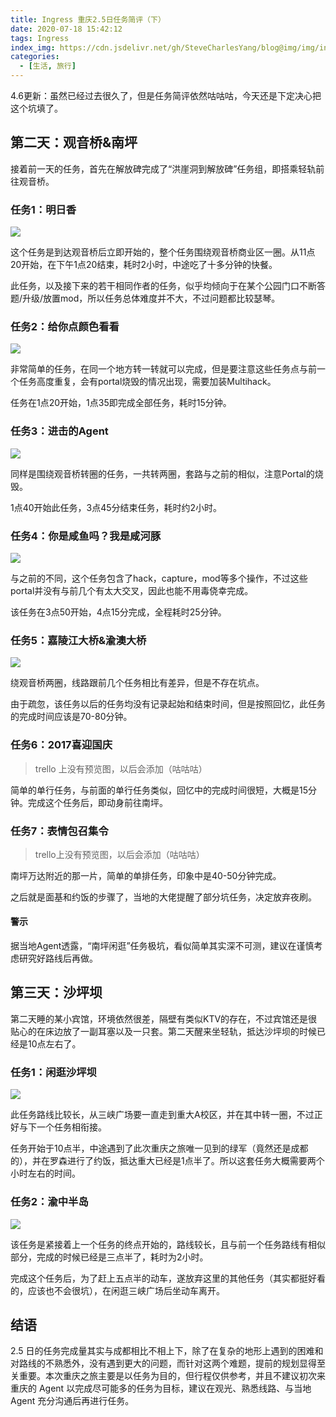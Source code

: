```yaml
---
title: Ingress 重庆2.5日任务简评（下）
date: 2020-07-18 15:42:12
tags: Ingress
index_img: https://cdn.jsdelivr.net/gh/SteveCharlesYang/blog@img/img/index_img/ingress-cq-missions-2018-2.jpg
categories:
  - [生活, 旅行]
---
```


4.6更新：虽然已经过去很久了，但是任务简评依然咕咕咕，今天还是下定决心把这个坑填了。

## 第二天：观音桥&南坪

接着前一天的任务，首先在解放碑完成了“洪崖洞到解放碑”任务组，即搭乘轻轨前往观音桥。

### 任务1：明日香

![](https://trello-attachments.s3.amazonaws.com/5c231d06417b1178e3655586/5c231d06417b1178e36555af/x/7c5a3b739a504593f3d45e5d2365568f/5A73F714E0FC3BBE99A925F47A97EB5B.png)

这个任务是到达观音桥后立即开始的，整个任务围绕观音桥商业区一圈。从11点20开始，在下午1点20结束，耗时2小时，中途吃了十多分钟的快餐。

此任务，以及接下来的若干相同作者的任务，似乎均倾向于在某个公园门口不断答题/升级/放置mod，所以任务总体难度并不大，不过问题都比较瑟琴。

### 任务2：给你点颜色看看

![](https://trello-attachments.s3.amazonaws.com/5c231d06417b1178e3655586/5c231d06417b1178e36555da/x/087aa10864503a4bed8a54bda4df5731/26567.jpg)

非常简单的任务，在同一个地方转一转就可以完成，但是要注意这些任务点与前一个任务高度重复，会有portal烧毁的情况出现，需要加装Multihack。

任务在1点20开始，1点35即完成全部任务，耗时15分钟。

### 任务3：进击的Agent  

![](https://trello-attachments.s3.amazonaws.com/5c231d06417b1178e3655586/5c231d06417b1178e36555ce/x/d18fd9ca55a4bbd13befe540b5a1f77e/_E8_BF_9B_E5_87_BB_E7_9A_84agent.jpg)

同样是围绕观音桥转圈的任务，一共转两圈，套路与之前的相似，注意Portal的烧毁。

1点40开始此任务，3点45分结束任务，耗时约2小时。

### 任务4：你是咸鱼吗？我是咸河豚

![](https://trello-attachments.s3.amazonaws.com/5c231d06417b1178e3655586/5c231d06417b1178e36555d2/x/65862d6d124092e5c2e06134ef0d92dd/photo_2017-09-03_11-18-17.jpg)

与之前的不同，这个任务包含了hack，capture，mod等多个操作，不过这些portal并没有与前几个有太大交叉，因此也能不用毒侥幸完成。

该任务在3点50开始，4点15分完成，全程耗时25分钟。

### 任务5：嘉陵江大桥&渝澳大桥  

![](https://trello-attachments.s3.amazonaws.com/5c231d06417b1178e3655586/5c231d06417b1178e36555db/x/9c1c1f4802980a2dce4f150e1cfdd94b/photo_2017-12-04_22-40-13.jpg)

绕观音桥两圈，线路跟前几个任务相比有差异，但是不存在坑点。

由于疏忽，该任务以后的任务均没有记录起始和结束时间，但是按照回忆，此任务的完成时间应该是70-80分钟。

### 任务6：2017喜迎国庆

> trello 上没有预览图，以后会添加（咕咕咕）

简单的单行任务，与前面的单行任务类似，回忆中的完成时间很短，大概是15分钟。完成这个任务后，即动身前往南坪。

### 任务7：表情包召集令

> trello上没有预览图，以后会添加（咕咕咕）

南坪万达附近的那一片，简单的单排任务，印象中是40-50分钟完成。

之后就是面基和约饭的步骤了，当地的大佬提醒了部分坑任务，决定放弃夜刷。  

#### 警示

据当地Agent透露，“南坪闲逛”任务极坑，看似简单其实深不可测，建议在谨慎考虑研究好路线后再做。

## 第三天：沙坪坝

第二天睡的某小宾馆，环境依然很差，隔壁有类似KTV的存在，不过宾馆还是很贴心的在床边放了一副耳塞以及一只套。第二天醒来坐轻轨，抵达沙坪坝的时候已经是10点左右了。

### 任务1：闲逛沙坪坝

![](https://trello-attachments.s3.amazonaws.com/5c231d06417b1178e3655586/5c231d06417b1178e36555b4/x/cd66a8cb18a1d22a3fae8d53cf96501a/06A03895F8ABBED2EBC1B897C3D1EF47.png)

此任务路线比较长，从三峡广场要一直走到重大A校区，并在其中转一圈，不过正好与下一个任务相衔接。

任务开始于10点半，中途遇到了此次重庆之旅唯一见到的绿军（竟然还是成都的），并在罗森进行了约饭，抵达重大已经是1点半了。所以这套任务大概需要两个小时左右的时间。

### 任务2：渝中半岛

![](https://trello-attachments.s3.amazonaws.com/5c231d06417b1178e3655586/5c231d06417b1178e36555bc/x/974d18682f2423cc9cec7f0328525977/_E6_B8_9D_E4_B8_AD_E5_8D_8A_E5_B2_9B.jpg)

该任务是紧接着上一个任务的终点开始的，路线较长，且与前一个任务路线有相似部分，完成的时候已经是三点半了，耗时为2小时。

完成这个任务后，为了赶上五点半的动车，遂放弃这里的其他任务（其实都挺好看的，应该也不会很坑），在闲逛三峡广场后坐动车离开。

## 结语

2.5 日的任务完成量其实与成都相比不相上下，除了在复杂的地形上遇到的困难和对路线的不熟悉外，没有遇到更大的问题，而针对这两个难题，提前的规划显得至关重要。本次重庆之旅主要是以任务为目的，但行程仅供参考，并且不建议初次来重庆的 Agent 以完成尽可能多的任务为目标，建议在观光、熟悉线路、与当地 Agent 充分沟通后再进行任务。
